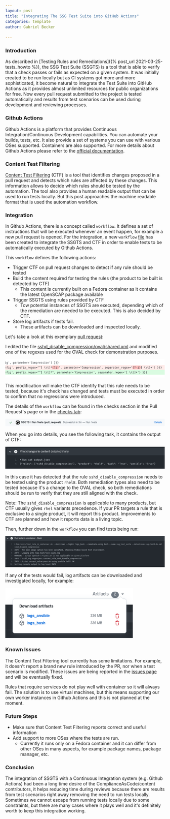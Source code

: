 ```yaml
---
layout: post
title: "Integrating The SSG Test Suite into GitHub Actions"
categories: template
author: Gabriel Becker

---
```


### Introduction

As described in [Testing Rules and Remediations]({% post_url 2021-03-25-tests_howto %}), the SSG Test Suite (SSGTS) is a tool that
is able to verify that a check passes or fails as expected on a given system. It was initially created to be run locally but as CI systems got more and more sophisticated, it become natural to integrate the Test Suite into GitHub Actions as it provides almost unlimited resources for public organizations for free. Now every pull request submitted to the project is tested automatically and results from test scenarios can be used during development and reviewing processes.


### Github Actions

Github Actions is a platform that provides Continuous Integration/Continuous Development capabilities. You can automate your builds, tests, etc. It also provide a set of systems you can use with various OSes supported. Containers are also supported. For more details about Github Actions please refer to the [official documentation](https://github.com/features/actions).

### Content Test Filtering

[Content Test Filtering](https://github.com/mildas/content-test-filtering) (CTF) is a tool that identifies changes proposed in a pull request and detects which rules are affected by these changes.
This information allows to decide which rules should be tested by the automation. The tool also provides a human readable output that can be used to run tests locally. But this post approaches the machine readable format that is used the automation workflow.

### Integration

In Github Actions, there is a concept called `workflow`. It defines a set of instructions that will be executed whenever an event happen, for example a new pull request is opened. For the integration, a new `workflow` [file](https://github.com/ComplianceAsCode/content/blob/master/.github/workflows/ssgts.yaml) has been created to integrate the SSGTS and CTF in order to enable tests to be automatically executed by Github Actions.

This `workflow` defines the following actions:

- Trigger CTF on pull request changes to detect if any rule should be tested
- Build the content required for testing the rules (the product to be built is detected by CTF)
  - This content is currently built on a Fedora container as it contains the latest OpenSCAP package available
- Trigger SSGTS using rules provided by CTF
  - Tow potential instances of SSGTS are executed, depending which of the remediation are needed to be executed. This is also decided by CTF.
- Store log artifacts if tests fail.
  - These artifacts can be downloaded and inspected locally.

Let's take a look at this exemplary [pull request](https://github.com/ComplianceAsCode/content/pull/7478):

I edited the file [sshd_disable_compression/oval/shared.xml](https://github.com/ComplianceAsCode/content/blob/master/linux_os/guide/services/ssh/ssh_server/sshd_disable_compression/oval/shared.xml) and modified one of the regexes used for the OVAL check for demonstration purposes.

![OVAL Check Modification](/assets/img/ssgts_gha/oval_check_modified.png)

This modification will make the CTF identify that this rule needs to be tested, because it's check has changed and tests must be executed in order to confirm that no regressions were introduced.

The details of the `workflow` can be found in the checks section in the Pull Request's page or in the [checks tab](https://github.com/ComplianceAsCode/content/runs/3443824562?check_suite_focus=true):

![Check Status](/assets/img/ssgts_gha/check_status.png)

When you go into details, you see the following task, it contains the output of CTF:

![CTF Output](/assets/img/ssgts_gha/ctf_output.png)

In this case it has detected that the rule `sshd_disable_compression` needs to be tested using the product `rhel8`. Both remediation types also need to be tested because it's a change to the OVAL check, so both remediations should be run to verify that they are still aligned with the check.

Note: The `sshd_disable_compression` is applicable to many products, but CTF usually gives `rhel` variants precedence. If your PR targets a rule that is exclusive to a single product, it will report this product. Improvements to CTF are planned and how it reports data is a living topic.

Then, further down in the `workflow` you can find tests being run:

![Run Tests and Remediate with Bash](/assets/img/ssgts_gha/tests_bash.png)

If any of the tests would fail, log artifacts can be downloaded and investigated locally, for example:

![Logs](/assets/img/ssgts_gha/logs.png)

### Known Issues

The Content Test Filtering tool currently has some limitations. For example, it doesn't report a brand new rule introduced by the PR, nor when a test scenario is modified. These issues are being reported in the [issues page](https://github.com/mildas/content-test-filtering/issues) and will be eventually fixed.

Rules that require services do not play well with container so it will always fail. The solution is to use virtual machines, but this means supporting our own worker instances in Github Actions and this is not planned at the moment.

### Future Steps

- Make sure that Content Test Filtering reports correct and useful information
- Add support to more OSes where the tests are run.
  - Currently it runs only on a Fedora container and it can differ from other OSes in many aspects, for example package names, package manager, etc.

### Conclusion

The integration of SSGTS with a Continuous Integration system (e.g. Github Actions) had been a long time desire of the ComplianceAsCode/content contributors, it helps reducing time during reviews because there are results from test scenarios right away removing the need to run tests locally. Sometimes we cannot escape from running tests locally due to some constraints, but there are many cases where it plays well and it's definitely worth to keep this integration working.

